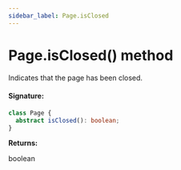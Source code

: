 ```yaml
---
sidebar_label: Page.isClosed
---
```


# Page.isClosed() method

Indicates that the page has been closed.

#### Signature:

```typescript
class Page {
  abstract isClosed(): boolean;
}
```

**Returns:**

boolean
